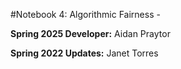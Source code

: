 #Notebook 4: Algorithmic Fairness - 

**Spring 2025 Developer:** Aidan Praytor

**Spring 2022 Updates:** Janet Torres
